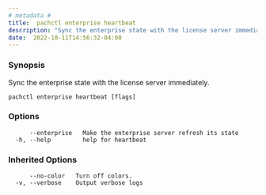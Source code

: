 ```yaml
---
# metadata # 
title:  pachctl enterprise heartbeat
description: "Sync the enterprise state with the license server immediately."
date:  2022-10-11T14:56:32-04:00
---
```


### Synopsis

Sync the enterprise state with the license server immediately.

```
pachctl enterprise heartbeat [flags]
```

### Options

```
      --enterprise   Make the enterprise server refresh its state
  -h, --help         help for heartbeat
```

### Inherited Options

```
      --no-color   Turn off colors.
  -v, --verbose    Output verbose logs
```


